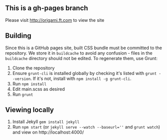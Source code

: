 ## This is a gh-pages branch

Please visit http://origami.ft.com to view the site

## Building

Since this is a GitHub pages site, built CSS bundle must be committed to the repository.  We store it in `buildcache` to avoid any confusion - files in the `buildcache` directory should not be edited.  To regenerate them, use Grunt:

1. Clone the repository
2. Ensure `grunt-cli` is installed globally by checking it's listed with `grunt --version`.  If it's not, install with `npm install -g grunt-cli`.
3. Run `npm install`
4. Edit main.scss as desired
5. Run `grunt`

## Viewing locally

1. Install Jekyll `gem install jekyll`
2. Run `npm start` (or `jekyll serve --watch --baseurl=''` and `grunt watch`) and view on http://localhost:4000/
